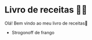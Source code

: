 #  Livro de receitas :woman_cook:

Olá! Bem vindo ao meu livro de receitas:wave:

- Strogonoff de frango

